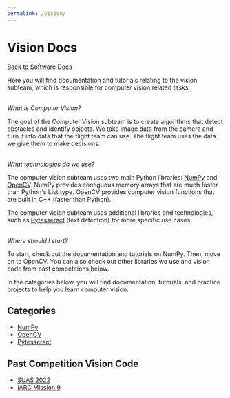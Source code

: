 ```yaml
---
permalink: /vision/
---
```


# Vision Docs

[Back to Software Docs](/docs/)

Here you will find documentation and tutorials relating to the vision subteam, which is responsible for computer vision related tasks.

\
*What is Computer Vision?*

The goal of the Computer Vision subteam is to create algorithms that detect obstacles and identify objects. We take image data from the camera and turn it into data that the flight team can use. The flight team uses the data we give them to make decisions.

\
*What technologies do we use?*

The computer vision subteam uses two main Python libraries: [NumPy](/docs/vision/numpy/) and [OpenCV](/docs/vision/opencv/). NumPy provides contiguous memory arrays that are much faster than Python's List type. OpenCV provides computer vision functions that are built in C++ (faster than Python).

The computer vision subteam uses additional libraries and technologies, such as [Pytesseract](/docs/vision/pytesseract/) (text detection) for more specific use cases.


\
*Where should I start?*

To start, check out the documentation and tutorials on NumPy. Then, move on to OpenCV. You can also check out other libraries we use and vision code from past competitions below.

In the categories below, you will find documentation, tutorials, and practice projects to help you learn computer vision.


## Categories

- [NumPy](/docs/vision/numpy/)
- [OpenCV](/docs/vision/opencv/)
- [Pytesseract](/docs/vision/pytesseract/)

## Past Competition Vision Code

- [SUAS 2022](https://github.com/MissouriMRR/SUAS-2022/tree/develop/vision)
- [IARC Mission 9](https://github.com/MissouriMRR/IARC-2020/tree/develop/vision)

